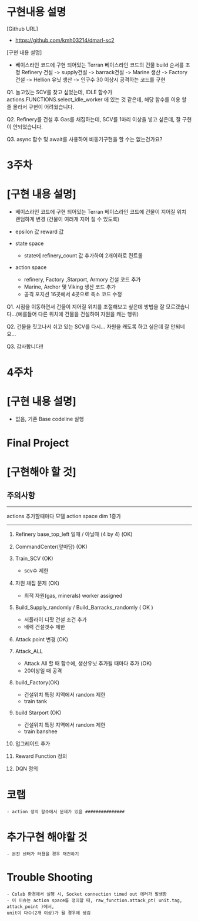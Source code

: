 # 구현내용 설명

[Github URL]
- https://github.com/kmh03214/dmarl-sc2

[구현 내용 설명]
- 베이스라인 코드에 구현 되어있는 Terran 베이스라인 코드의 건물 build 순서를 조정
    Refinery 건설 -> supply건설 -> barrack건설 ->
    Marine 생산 -> Factory건설 -> Hellion 유닛 생산 -> 인구수 30 이상시 공격하는 코드를 구현

Q1. 놀고있는 SCV를 찾고 싶었는데, IDLE 함수가 actions.FUNCTIONS.select_idle_worker 에 있는 것 같은데,
해당 함수를 이용 할 줄 몰라서 구현이 어려웠습니다.

Q2. Refinery를 건설 후 Gas를 채집하는데, SCV를 1마리 이상을 넣고 싶은데, 잘 구현이 안되었습니다.

Q3. async 함수 및 await를 사용하여 비동기구현을 할 수는 없는건가요?

# 3주차
# [구현 내용 설명]

- 베이스라인 코드에 구현 되어있는 Terran 베이스라인 코드에 건물이 지어질 위치 랜덤하게 변경 (건물이 여러개 지어 질 수 있도록)
- epsilon 값 reward 값

- state space
    - state에 refinery_count 값 추가하여 2개이하로 컨트롤

- action space
    - refinery, Factory ,Starport, Armory 건설 코드 추가
    - Marine, Archor 및 Viking 생산 코드 추가
    - 공격 포지션 16곳에서 4곳으로 축소 코드 수정

Q1. 시점을 이동하면서 건물이 지어질 위치를 조절해보고 싶은데 방법을 잘 모르겠습니다...(예를들어 다른 위치에 건물을 건설하여 자원을 캐는 행위)

Q2. 건물을 짓고나서 쉬고 있는 SCV를 다시... 자원을 캐도록 하고 싶은데 잘 안되네요...

Q3. 감사합니다!!

# 4주차
# [구현 내용 설명]

- 없음, 기존 Base codeline 실행

# Final Project
# [구현해야 할 것]

## 주의사항
---

actions 추가할때마다
모델 action space dim 1증가

---

1. Refinery base_top_left 일때 / 아닐때 (4 by 4) (OK)

2. CommandCenter(앞마당) (OK)

3. Train_SCV (OK)
    - scv수 제한

4. 자원 채집 문제 (OK)
    - 최적 자원(gas, minerals) worker assigned

4. Build_Supply_randomly / Build_Barracks_randomly ( OK )
    - 서플라이 디팟 건설 조건 추가
    - 배럭 건설갯수 제한

5. Attack point 변경 (OK)

6. Attack_ALL
    - Attack All 할 때 함수에, 생산유닛 추가될 때마다 추가 (OK)
    - 20이상일 때 공격

7. build_Factory(OK)
    - 건설위치 특정 지역에서 random 제한
    - train tank

8. build Starport (OK)
    - 건설위치 특정 지역에서 random 제한
    - train banshee

9. 업그레이드 추가

9. Reward Function 정의

10. DQN 정의

# 코랩 
    - action 정의 함수에서 문제가 있음 ###############

# 추가구현 해야할 것
    - 본진 센터가 터졌을 경우 재건하기

# Trouble Shooting
    - Colab 환경에서 실행 시, Socket connection timed out 에러가 발생함
    - 이 이슈는 action space를 정의할 때, raw_function.attack_pt( unit.tag, attack_point )에서,  
    unit이 다수(2개 이상)가 될 경우에 생김